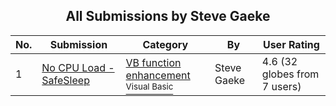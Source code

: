 ﻿<div align="center">

## All Submissions by Steve Gaeke

</div>

No.  | Submission | Category | By   | User Rating
---- | ---------- | -------- | ---- | -----------
1 | [No CPU Load \- SafeSleep<br />](https://github.com/Planet-Source-Code/steve-gaeke-no-cpu-load-safesleep__1-14340) | [VB function enhancement<br /><sup>Visual Basic</sup>](../ByCategory/vb-function-enhancement__1-25.md) | Steve Gaeke | 4.6 (32 globes from 7 users)
